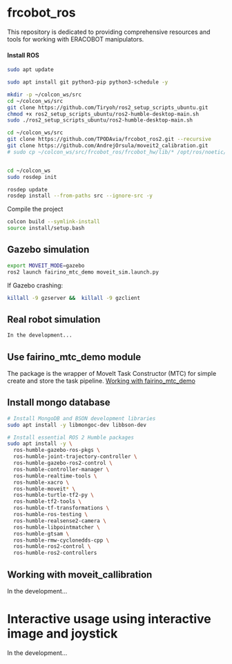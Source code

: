# frcobot_ros

This repository is dedicated to providing comprehensive resources and tools for working with ERACOBOT manipulators. 

<!-- ![alt text](./docs/demo.gif) -->

#### Install ROS

```bash
sudo apt update
```
```bash
sudo apt install git python3-pip python3-schedule -y
```
```bash
mkdir -p ~/colcon_ws/src
cd ~/colcon_ws/src
git clone https://github.com/Tiryoh/ros2_setup_scripts_ubuntu.git
chmod +x ros2_setup_scripts_ubuntu/ros2-humble-desktop-main.sh
sudo ./ros2_setup_scripts_ubuntu/ros2-humble-desktop-main.sh
```

```bash
cd ~/colcon_ws/src
git clone https://github.com/TPODAvia/frcobot_ros2.git --recursive
git clone https://github.com/AndrejOrsula/moveit2_calibration.git
# sudo cp ~/colcon_ws/src/frcobot_ros/frcobot_hw/lib/* /opt/ros/noetic/lib


cd ~/colcon_ws
sudo rosdep init

rosdep update
rosdep install --from-paths src --ignore-src -y

```

Compile the project
```bash
colcon build --symlink-install
source install/setup.bash
```

## Gazebo simulation

```bash
export MOVEIT_MODE=gazebo
ros2 launch fairino_mtc_demo moveit_sim.launch.py
```

If Gazebo crashing:
```bash
killall -9 gzserver &&  killall -9 gzclient
```

## Real robot simulation

```bash
In the development...
```

## Use fairino_mtc_demo module

The package is the wrapper of MoveIt Task Constructor (MTC) for simple create and store the task pipeline.
[Working with fairino_mtc_demo](fairino_mtc_demo/README.md)

## Install mongo database
```bash
# Install MongoDB and BSON development libraries
sudo apt install -y libmongoc-dev libbson-dev

# Install essential ROS 2 Humble packages
sudo apt install -y \
  ros-humble-gazebo-ros-pkgs \
  ros-humble-joint-trajectory-controller \
  ros-humble-gazebo-ros2-control \
  ros-humble-controller-manager \
  ros-humble-realtime-tools \
  ros-humble-xacro \
  ros-humble-moveit* \
  ros-humble-turtle-tf2-py \
  ros-humble-tf2-tools \
  ros-humble-tf-transformations \
  ros-humble-ros-testing \
  ros-humble-realsense2-camera \
  ros-humble-libpointmatcher \
  ros-humble-gtsam \
  ros-humble-rmw-cyclonedds-cpp \
  ros-humble-ros2-control \
  ros-humble-ros2-controllers
```

## Working with moveit_callibration

In the development...

# Interactive usage using interactive image and joystick

In the development...